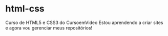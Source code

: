 # html-css
 Curso de HTML5 e CSS3 do CursoemVideo
    Estou aprendendo a criar sites e agora vou gerenciar meus repositórios!